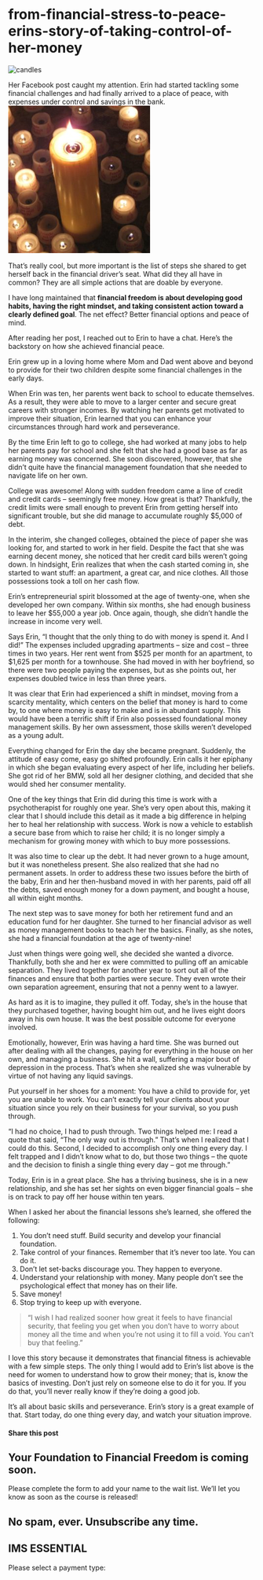 # from-financial-stress-to-peace-erins-story-of-taking-control-of-her-money
![candles](https://yourfinanciallaunchpad.com/wp-content/uploads/elementor/thumbs/candles-1441889-1280x960-qdc6cpthe1jg09nepcheyd0ymqwyqy89x64timb4aw.jpg "candles-1441889-1280×960")

Her Facebook post caught my attention. Erin had started tackling some financial challenges and had finally arrived to a place of peace, with expenses under control and savings in the bank.![](attachments/candles-1441889-1280x960-289x300.jpg)

That’s really cool, but more important is the list of steps she shared to get herself back in the financial driver’s seat. What did they all have in common? They are all simple actions that are doable by everyone.

I have long maintained that **financial freedom is about developing good habits, having the right mindset, and taking consistent action toward a clearly defined goal**. The net effect? Better financial options and peace of mind.

After reading her post, I reached out to Erin to have a chat. Here’s the backstory on how she achieved financial peace.

Erin grew up in a loving home where Mom and Dad went above and beyond to provide for their two children despite some financial challenges in the early days.

When Erin was ten, her parents went back to school to educate themselves. As a result, they were able to move to a larger center and secure great careers with stronger incomes. By watching her parents get motivated to improve their situation, Erin learned that you can enhance your circumstances through hard work and perseverance.

By the time Erin left to go to college, she had worked at many jobs to help her parents pay for school and she felt that she had a good base as far as earning money was concerned. She soon discovered, however, that she didn’t quite have the financial management foundation that she needed to navigate life on her own.

College was awesome! Along with sudden freedom came a line of credit and credit cards – seemingly free money. How great is that? Thankfully, the credit limits were small enough to prevent Erin from getting herself into significant trouble, but she did manage to accumulate roughly $5,000 of debt.

In the interim, she changed colleges, obtained the piece of paper she was looking for, and started to work in her field. Despite the fact that she was earning decent money, she noticed that her credit card bills weren’t going down. In hindsight, Erin realizes that when the cash started coming in, she started to want stuff: an apartment, a great car, and nice clothes. All those possessions took a toll on her cash flow.

Erin’s entrepreneurial spirit blossomed at the age of twenty-one, when she developed her own company. Within six months, she had enough business to leave her $55,000 a year job. Once again, though, she didn’t handle the increase in income very well.

Says Erin, “I thought that the only thing to do with money is spend it. And I did!” The expenses included upgrading apartments – size and cost – three times in two years. Her rent went from $525 per month for an apartment, to $1,625 per month for a townhouse. She had moved in with her boyfriend, so there were two people paying the expenses, but as she points out, her expenses doubled twice in less than three years.

It was clear that Erin had experienced a shift in mindset, moving from a scarcity mentality, which centers on the belief that money is hard to come by, to one where money is easy to make and is in abundant supply. This would have been a terrific shift if Erin also possessed foundational money management skills. By her own assessment, those skills weren’t developed as a young adult.

Everything changed for Erin the day she became pregnant. Suddenly, the attitude of easy come, easy go shifted profoundly. Erin calls it her epiphany in which she began evaluating every aspect of her life, including her beliefs. She got rid of her BMW, sold all her designer clothing, and decided that she would shed her consumer mentality.

One of the key things that Erin did during this time is work with a psychotherapist for roughly one year. She’s very open about this, making it clear that I should include this detail as it made a big difference in helping her to heal her relationship with success. Work is now a vehicle to establish a secure base from which to raise her child; it is no longer simply a mechanism for growing money with which to buy more possessions.

It was also time to clear up the debt. It had never grown to a huge amount, but it was nonetheless present. She also realized that she had no permanent assets. In order to address these two issues before the birth of the baby, Erin and her then-husband moved in with her parents, paid off all the debts, saved enough money for a down payment, and bought a house, all within eight months.

The next step was to save money for both her retirement fund and an education fund for her daughter. She turned to her financial advisor as well as money management books to teach her the basics. Finally, as she notes, she had a financial foundation at the age of twenty-nine!

Just when things were going well, she decided she wanted a divorce. Thankfully, both she and her ex were committed to pulling off an amicable separation. They lived together for another year to sort out all of the finances and ensure that both parties were secure. They even wrote their own separation agreement, ensuring that not a penny went to a lawyer.

As hard as it is to imagine, they pulled it off. Today, she’s in the house that they purchased together, having bought him out, and he lives eight doors away in his own house. It was the best possible outcome for everyone involved.

Emotionally, however, Erin was having a hard time. She was burned out after dealing with all the changes, paying for everything in the house on her own, and managing a business. She hit a wall, suffering a major bout of depression in the process. That’s when she realized she was vulnerable by virtue of not having any liquid savings.

Put yourself in her shoes for a moment: You have a child to provide for, yet you are unable to work. You can’t exactly tell your clients about your situation since you rely on their business for your survival, so you push through.

“I had no choice, I had to push through. Two things helped me: I read a quote that said, “The only way out is through.” That’s when I realized that I could do this. Second, I decided to accomplish only one thing every day. I felt trapped and I didn’t know what to do, but those two things – the quote and the decision to finish a single thing every day – got me through.”

Today, Erin is in a great place. She has a thriving business, she is in a new relationship, and she has set her sights on even bigger financial goals – she is on track to pay off her house within ten years.

When I asked her about the financial lessons she’s learned, she offered the following:

1. You don’t need stuff. Build security and develop your financial foundation.
2. Take control of your finances. Remember that it’s never too late. You can do it.
3. Don’t let set-backs discourage you. They happen to everyone.
4. Understand your relationship with money. Many people don’t see the psychological effect that money has on their life.
5. Save money!
6. Stop trying to keep up with everyone.

> “I wish I had realized sooner how great it feels to have financial security, that feeling you get when you don’t have to worry about money all the time and when you’re not using it to fill a void. You can’t buy that feeling.”

I love this story because it demonstrates that financial fitness is achievable with a few simple steps. The only thing I would add to Erin’s list above is the need for women to understand how to grow their money; that is, know the basics of investing. Don’t just rely on someone else to do it for you. If you do that, you’ll never really know if they’re doing a good job.

It’s all about basic skills and perseverance. Erin’s story is a great example of that. Start today, do one thing every day, and watch your situation improve.

#### Share this post

## Your Foundation to Financial Freedom is coming soon.

Please complete the form to add your name to the wait list. We’ll let you know as soon as the course is released!

## No spam, ever. Unsubscribe any time.

## IMS ESSENTIAL

Please select a payment type: